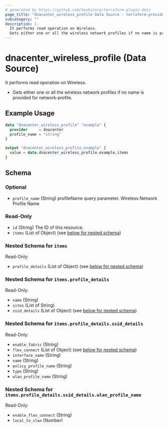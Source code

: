 ```yaml
---
# generated by https://github.com/hashicorp/terraform-plugin-docs
page_title: "dnacenter_wireless_profile Data Source - terraform-provider-dnacenter"
subcategory: ""
description: |-
  It performs read operation on Wireless.
  Gets either one or all the wireless network profiles if no name is provided for network-profile.
---
```


# dnacenter_wireless_profile (Data Source)

It performs read operation on Wireless.

- Gets either one or all the wireless network profiles if no name is provided for network-profile.

## Example Usage

```terraform
data "dnacenter_wireless_profile" "example" {
  provider     = dnacenter
  profile_name = "string"
}

output "dnacenter_wireless_profile_example" {
  value = data.dnacenter_wireless_profile.example.items
}
```

<!-- schema generated by tfplugindocs -->
## Schema

### Optional

- `profile_name` (String) profileName query parameter. Wireless Network Profile Name

### Read-Only

- `id` (String) The ID of this resource.
- `items` (List of Object) (see [below for nested schema](#nestedatt--items))

<a id="nestedatt--items"></a>
### Nested Schema for `items`

Read-Only:

- `profile_details` (List of Object) (see [below for nested schema](#nestedobjatt--items--profile_details))

<a id="nestedobjatt--items--profile_details"></a>
### Nested Schema for `items.profile_details`

Read-Only:

- `name` (String)
- `sites` (List of String)
- `ssid_details` (List of Object) (see [below for nested schema](#nestedobjatt--items--profile_details--ssid_details))

<a id="nestedobjatt--items--profile_details--ssid_details"></a>
### Nested Schema for `items.profile_details.ssid_details`

Read-Only:

- `enable_fabric` (String)
- `flex_connect` (List of Object) (see [below for nested schema](#nestedobjatt--items--profile_details--ssid_details--flex_connect))
- `interface_name` (String)
- `name` (String)
- `policy_profile_name` (String)
- `type` (String)
- `wlan_profile_name` (String)

<a id="nestedobjatt--items--profile_details--ssid_details--flex_connect"></a>
### Nested Schema for `items.profile_details.ssid_details.wlan_profile_name`

Read-Only:

- `enable_flex_connect` (String)
- `local_to_vlan` (Number)
